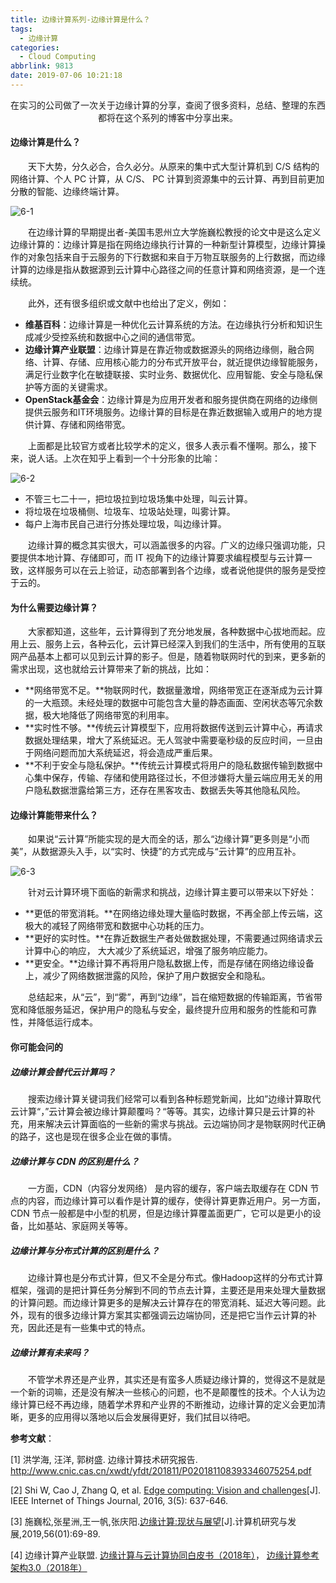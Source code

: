 ```yaml
---
title: 边缘计算系列-边缘计算是什么？
tags:
  - 边缘计算
categories:
  - Cloud Computing
abbrlink: 9813
date: 2019-07-06 10:21:18
---
```


<center>在实习的公司做了一次关于边缘计算的分享，查阅了很多资料，总结、整理的东西都将在这个系列的博客中分享出来。</center>

<!--more-->

#### 边缘计算是什么？

　　天下大势，分久必合，合久必分。从原来的集中式大型计算机到 C/S 结构的网络计算、个人 PC 计算，从 C/S、 PC 计算到资源集中的云计算、再到目前更加分散的智能、边缘终端计算。

![6-1](https://fzy-blog.oss-cn-shenzhen.aliyuncs.com/2019/7/6-1.png)

　　在边缘计算的早期提出者-美国韦恩州立大学施巍松教授的论文中是这么定义边缘计算的：边缘计算是指在网络边缘执行计算的一种新型计算模型，边缘计算操作的对象包括来自于云服务的下行数据和来自于万物互联服务的上行数据，而边缘计算的边缘是指从数据源到云计算中心路径之间的任意计算和网络资源，是一个连续统。

　　此外，还有很多组织或文献中也给出了定义，例如：

- **维基百科**：边缘计算是一种优化云计算系统的方法。在边缘执行分析和知识生成减少受控系统和数据中心之间的通信带宽。
- **边缘计算产业联盟**：边缘计算是在靠近物或数据源头的网络边缘侧，融合网络、计算、存储、应用核心能力的分布式开放平台，就近提供边缘智能服务，满足行业数字化在敏捷联接、实时业务、数据优化、应用智能、安全与隐私保护等方面的关键需求。
- **OpenStack基金会**：边缘计算是为应用开发者和服务提供商在网络的边缘侧提供云服务和IT环境服务。边缘计算的目标是在靠近数据输入或用户的地方提供计算、存储和网络带宽。

　　上面都是比较官方或者比较学术的定义，很多人表示看不懂啊。那么，接下来，说人话。上次在知乎上看到一个十分形象的比喻：

![6-2](https://fzy-blog.oss-cn-shenzhen.aliyuncs.com/2019/7/6-2.png)

- 不管三七二十一，把垃圾拉到垃圾场集中处理，叫云计算。
- 将垃圾在垃圾桶侧、垃圾车、垃圾站处理，叫雾计算。
- 每户上海市民自己进行分拣处理垃圾，叫边缘计算。

　　边缘计算的概念其实很大，可以涵盖很多的内容。广义的边缘只强调功能，只要提供本地计算、存储即可，而 IT 视角下的边缘计算要求编程模型与云计算一致，这样服务可以在云上验证，动态部署到各个边缘，或者说他提供的服务是受控于云的。

#### 为什么需要边缘计算？

　　大家都知道，这些年，云计算得到了充分地发展，各种数据中心拔地而起。应用上云、服务上云，各种云化，云计算已经深入到我们的生活中，所有使用的互联网产品基本上都可以见到云计算的影子。但是，随着物联网时代的到来，更多新的需求出现，这也就给云计算带来了新的挑战，比如：

- **网络带宽不足。**物联网时代，数据量激增，网络带宽正在逐渐成为云计算的一大瓶颈。未经处理的数据中可能包含大量的静态画面、空闲状态等冗余数据，极大地降低了网络带宽的利用率。
- **实时性不够。**传统云计算模型下，应用将数据传送到云计算中心，再请求数据处理结果，增大了系统延迟。无人驾驶中需要毫秒级的反应时间，一旦由于网络问题而加大系统延迟，将会造成严重后果。
- **不利于安全与隐私保护。**传统云计算模式将用户的隐私数据传输到数据中心集中保存，传输、存储和使用路径过长，不但涉嫌将大量云端应用无关的用户隐私数据泄露给第三方，还存在黑客攻击、数据丢失等其他隐私风险。

#### 边缘计算能带来什么？

　　如果说“云计算”所能实现的是大而全的话，那么“边缘计算”更多则是“小而美”，从数据源头入手，以“实时、快捷”的方式完成与“云计算”的应用互补。

![6-3](https://fzy-blog.oss-cn-shenzhen.aliyuncs.com/2019/7/6-3.gif)

　　针对云计算环境下面临的新需求和挑战，边缘计算主要可以带来以下好处：

- **更低的带宽消耗。**在网络边缘处理大量临时数据，不再全部上传云端，这极大的减轻了网络带宽和数据中心功耗的压力。
- **更好的实时性。**在靠近数据生产者处做数据处理，不需要通过网络请求云计算中心的响应， 大大减少了系统延迟，增强了服务响应能力。
- **更安全。**边缘计算不再将用户隐私数据上传，而是存储在网络边缘设备上，减少了网络数据泄露的风险，保护了用户数据安全和隐私。

　　总结起来，从“云”，到“雾”，再到“边缘”，旨在缩短数据的传输距离，节省带宽和降低服务延迟，保护用户的隐私与安全，最终提升应用和服务的性能和可靠性，并降低运行成本。

#### 你可能会问的

##### 边缘计算会替代云计算吗？

　　搜索边缘计算关键词我们经常可以看到各种标题党新闻，比如”边缘计算取代云计算“，”云计算会被边缘计算颠覆吗？“等等。其实，边缘计算只是云计算的补充，用来解决云计算面临的一些新的需求与挑战。云边端协同才是物联网时代正确的路子，这也是现在很多企业在做的事情。

##### 边缘计算与 CDN 的区别是什么？

　　一方面，CDN（内容分发网络） 是内容的缓存，客户端去取缓存在 CDN 节点的内容，而边缘计算可以看作是计算的缓存，使得计算更靠近用户。另一方面，CDN 节点一般都是中小型的机房，但是边缘计算覆盖面更广，它可以是更小的设备，比如基站、家庭网关等等。

##### 边缘计算与分布式计算的区别是什么？

　　边缘计算也是分布式计算，但又不全是分布式。像Hadoop这样的分布式计算框架，强调的是把计算任务分解到不同的节点去计算，主要还是用来处理大量数据的计算问题。而边缘计算更多的是解决云计算存在的带宽消耗、延迟大等问题。此外，现有的很多边缘计算方案其实都强调云边端协同，还是把它当作云计算的补充，因此还是有一些集中式的特点。

##### 边缘计算有未来吗？

　　不管学术界还是产业界，其实还是有蛮多人质疑边缘计算的，觉得这不是就是一个新的词嘛，还是没有解决一些核心的问题，也不是颠覆性的技术。个人认为边缘计算已经不再边缘，随着学术界和产业界的不断推动，边缘计算的定义会更加清晰，更多的应用得以落地以后会发展得更好，我们拭目以待吧。

**参考文献**：

[1] 洪学海, 汪洋, 郭树盛. 边缘计算技术研究报告. http://www.cnic.cas.cn/xwdt/yfdt/201811/P020181108393346075254.pdf

[2] Shi W, Cao J, Zhang Q, et al. [Edge computing: Vision and challenges](https://ieeexplore.ieee.org/abstract/document/7488250)[J]. IEEE Internet of Things Journal, 2016, 3(5): 637-646.

[3] 施巍松,张星洲,王一帆,张庆阳.[边缘计算](http://crad.ict.ac.cn/CN/abstract/abstract3851.shtml)[:](http://crad.ict.ac.cn/CN/abstract/abstract3851.shtml)[现状与展望](http://crad.ict.ac.cn/CN/abstract/abstract3851.shtml)[J].计算机研究与发展,2019,56(01):69-89.

[4] 边缘计算产业联盟. [边缘计算与云计算协同白皮书（](http://www.ecconsortium.org/Uploads/file/20190221/1550718911180625.pdf)[2018](http://www.ecconsortium.org/Uploads/file/20190221/1550718911180625.pdf)[年）](http://www.ecconsortium.org/Uploads/file/20190221/1550718911180625.pdf)， [边缘计算参考架构](http://www.ecconsortium.org/Uploads/file/20190225/1551059767474697.pdf)[3.0](http://www.ecconsortium.org/Uploads/file/20190225/1551059767474697.pdf)[（](http://www.ecconsortium.org/Uploads/file/20190225/1551059767474697.pdf)[2018](http://www.ecconsortium.org/Uploads/file/20190225/1551059767474697.pdf)[年）](http://www.ecconsortium.org/Uploads/file/20190225/1551059767474697.pdf)